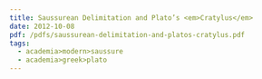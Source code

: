 ```yaml
---
title: Saussurean Delimitation and Plato’s <em>Cratylus</em>
date: 2012-10-08
pdf: /pdfs/saussurean-delimitation-and-platos-cratylus.pdf
tags:
  - academia>modern>saussure
  - academia>greek>plato
---
```

